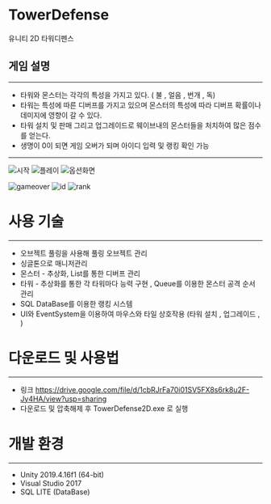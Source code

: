 # TowerDefense
유니티 2D 타워디펜스

## 게임 설명
---
- 타워와 몬스터는 각각의 특성을 가지고 있다. ( 불 , 얼음 , 번개 , 독)
- 타워는 특성에 따른 디버프를 가지고 있으며 몬스터의 특성에 따라 디버프 확률이나 데미지에 영향이 갈 수 있다.
- 타워 설치 및 판매 그리고 업그레이드로 웨이브내의 몬스터들을 처치하여 많은 점수를 얻는다.
- 생명이 0이 되면 게임 오버가 되며 아이디 입력 및 랭킹 확인 가능
---
![시작](https://user-images.githubusercontent.com/43703023/107147664-92903c80-6992-11eb-84d0-ad1d6bb61526.PNG)
![플레이](https://user-images.githubusercontent.com/43703023/91195003-9bb68580-e733-11ea-88ab-6f739803f21f.gif)
![옵션화면](https://user-images.githubusercontent.com/43703023/91195008-9c4f1c00-e733-11ea-9228-41fb13772a24.PNG)

![gameover](https://user-images.githubusercontent.com/43703023/107147661-915f0f80-6992-11eb-9104-9cc05a8de7ac.PNG)
![id](https://user-images.githubusercontent.com/43703023/107147662-91f7a600-6992-11eb-8667-888b2f1636ce.PNG)
![rank](https://user-images.githubusercontent.com/43703023/107147663-92903c80-6992-11eb-8ad4-112b6aa32a9c.PNG)

# 사용 기술
---
- 오브젝트 풀링을 사용해 풀링 오브젝트 관리
- 싱글톤으로 매니저관리
- 몬스터 - 추상화, List를 통한 디버프 관리
- 타워 - 추상화를 통한 각 타워마다 능력 구현 , Queue를 이용한 몬스터 공격 순서 관리 
- SQL DataBase를 이용한 랭킹 시스템
- UI와 EventSystem을 이용하여 마우스와 타일 상호작용 (타워 설치 , 업그레이드 , )

# 다운로드 및 사용법
---
- 링크 https://drive.google.com/file/d/1cbRJrFa70i01SV5FX8s6rk8u2F-Jy4HA/view?usp=sharing
- 다운로드 및 압축해제 후 TowerDefense2D.exe 로 실행 


# 개발 환경
---
* Unity 2019.4.16f1 (64-bit)
* Visual Studio 2017
* SQL LITE (DataBase)
